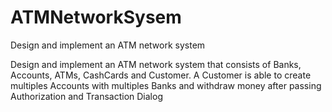 # ATMNetworkSysem
Design and implement an ATM network system

Design and implement an ATM network system that consists of Banks, Accounts, ATMs, CashCards and Customer. A Customer is able to create multiples Accounts with multiples Banks and withdraw money after passing Authorization and Transaction Dialog
